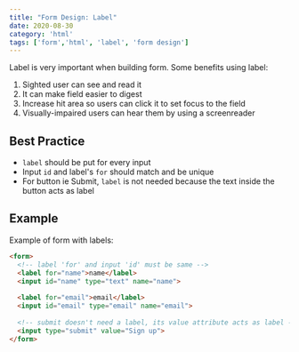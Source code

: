 ```yaml
---
title: "Form Design: Label"
date: 2020-08-30
category: 'html'
tags: ['form','html', 'label', 'form design']
---
```


Label is very important when building form. Some benefits using label: 

1. Sighted user can see and read it
2. It can make field easier to digest
3. Increase hit area so users can click it to set focus to the field
4. Visually-impaired users can hear them by using a screenreader

## Best Practice

- `label` should be put for every input
- Input `id` and label's `for` should match and be unique
- For button ie Submit, `label` is not needed because the text inside the button acts as label

## Example
Example of form with labels: 

```html
<form>
  <!-- label 'for' and input 'id' must be same -->
  <label for="name">name</label>
  <input id="name" type="text" name="name">
  
  <label for="email">email</label>
  <input id="email" type="email" name="email">
  
  <!-- submit doesn't need a label, its value attribute acts as label -->
  <input type="submit" value="Sign up">
</form>
```



